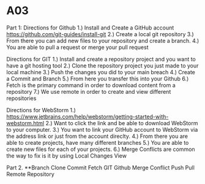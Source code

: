 # A03
Part 1: 
Directions for Github
  1.) Install and Create a GitHub account https://github.com/git-guides/install-git
  2.) Create a local git repository 
  3.) From there you can add new files to your repository and create a branch.
  4.) You are able to pull a request or merge your pull request
  
  Directions for GIT
  1.) Install and create a repository project and you want to have a git hosting tool
  2.) Clone the repository project you just made to your local machine
  3.) Push the changes you did to your main breach 
  4.) Create a Commit and Branch
  5.) From here you transfer this into your Github
  6.) Fetch is the primary command in order to download content from a repository
  7.) We use remote in order to create and view different repositories
  
  Directions for WebStorm
  1.) https://www.jetbrains.com/help/webstorm/getting-started-with-webstorm.html
  2.) Want to click the link and be able to download WebStorm to your computer.
  3.) You want to link your GitHub account to WebStorm via the address link or just from the account direclty. 
  4.) From there you are able to create projects, have many different branches 
  5.) You are able to create new files for each of your projects. 
  6.) Merge Conflicts are common the way to fix is it by using Local Changes View
  
  Part 2. 
**Branch
Clone
Commit
Fetch
GIT
Github
Merge Conflict
Push
Pull
Remote
Repository
